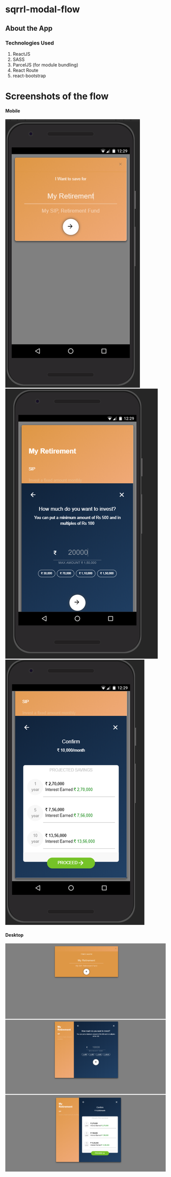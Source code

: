 # sqrrl-modal-flow

## About the App

### Technologies Used
1. ReactJS
2. SASS
3. ParcelJS (for module bundling)
4. React Route
5. react-bootstrap


#  Screenshots of the flow
#### Mobile

![alt text](https://raw.githubusercontent.com/ankushChatterjee/sqrrl-modal-flow/master/screenshots/mobile_one.PNG "200") ![alt text](https://raw.githubusercontent.com/ankushChatterjee/sqrrl-modal-flow/master/screenshots/mobile_two.PNG "200")
![alt text](https://raw.githubusercontent.com/ankushChatterjee/sqrrl-modal-flow/master/screenshots/mobile_three.PNG "200")
#### Desktop 
![alt text](https://raw.githubusercontent.com/ankushChatterjee/sqrrl-modal-flow/master/screenshots/modalone.png "Mobile") 
![alt text](https://raw.githubusercontent.com/ankushChatterjee/sqrrl-modal-flow/master/screenshots/modaltwo.png "200")
![alt text](https://raw.githubusercontent.com/ankushChatterjee/sqrrl-modal-flow/master/screenshots/modalthree.png "200")